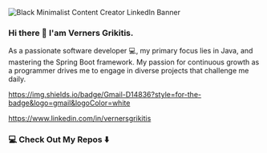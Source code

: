 ![Black Minimalist Content Creator LinkedIn Banner](https://github.com/vernersgrikitis/vernersgrikitis/assets/127933614/70444158-f216-4b1e-b007-c0628336db4d)

### Hi there 👋 I'am Verners Grikitis.

As a passionate software developer 💻, my primary focus lies in Java,
and mastering the Spring Boot framework.
My passion for continuous growth as a programmer drives me to engage in diverse projects that challenge me daily.

https://img.shields.io/badge/Gmail-D14836?style=for-the-badge&logo=gmail&logoColor=white

https://www.linkedin.com/in/vernersgrikitis

### 💻 Check Out My Repos ⬇️
